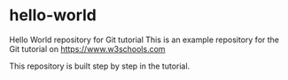 # hello-world
Hello World repository for Git tutorial
This is an example repository for the Git tutorial on https://www.w3schools.com
 
This repository is built step by step in the tutorial.